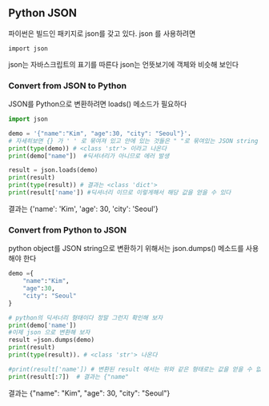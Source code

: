## Python JSON
파이썬은 빌드인 패키지로 json를 갖고 있다. json 를 사용하려면 
```
import json
```
json는 자바스크립트의 표기를 따른다 
json는 언뜻보기에 객체와 비슷해 보인다 

### Convert from JSON to Python
JSON를 Python으로 변환하려면 loads() 메소드가 필요하다   

``` python
import json

demo = '{"name":"Kim", "age":30, "city": "Seoul"}'. 
# 자세히보면 {} 가 ' ' 로 묶여져 있고 안에 있는 것들은 " "로 묶여있는 JSON string 이다
print(type(demo)) # <class 'str'> 이라고 나온다
print(demo["name"])  #딕셔녀리가 아니므로 에러 발생

result = json.loads(demo)
print(result)
print(type(result)) # 결과는 <class 'dict'>
print(result['name']) #딕셔너리 이므로 이렇게해서 해당 값을 얻을 수 있다

```
결과는 {'name': 'Kim', 'age': 30, 'city': 'Seoul'}


### Convert from Python to JSON
python object를 JSON string으로 변환하기 위해서는 json.dumps() 메소드를 사용해야 한다
``` python
demo ={
    "name":"Kim", 
    "age":30, 
    "city": "Seoul"
}

# python의 딕셔너리 형태이다 정말 그런지 확인해 보자
print(demo['name'])
#이제 json 으로 변환해 보자
result =json.dumps(demo)
print(result)
print(type(result)). # <class 'str'> 나온다

#print(result['name']) # 변환된 result 에서는 위와 같은 형태로는 값을 얻을 수 없다
print(result[:7])  # 결과는 {"name"

```
결과는 {"name": "Kim", "age": 30, "city": "Seoul"}
